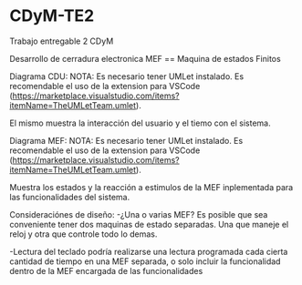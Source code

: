# CDyM-TE2
Trabajo entregable 2 CDyM

Desarrollo de cerradura electronica
MEF == Maquina de estados Finitos

Diagrama CDU:
  NOTA: Es necesario tener UMLet instalado. Es recomendable el uso de la extension para VSCode (https://marketplace.visualstudio.com/items?itemName=TheUMLetTeam.umlet).
  
  El mismo muestra la interacción del usuario y el tiemo con el sistema.
  
Diagrama MEF:
  NOTA: Es necesario tener UMLet instalado. Es recomendable el uso de la extension para VSCode (https://marketplace.visualstudio.com/items?itemName=TheUMLetTeam.umlet).
  
  Muestra los estados y la reacción a estimulos de la MEF inplementada para las funcionalidades del sistema.
  

Consideraciónes de diseño:
  -¿Una o varias MEF?
      Es posible que sea conveniente tener dos maquinas de estado separadas. Una que maneje el reloj y otra que controle todo lo demas.

  -Lectura del teclado
      podría realizarse una lectura programada cada cierta cantidad de tiempo en una MEF separada, o solo incluir la funcionalidad dentro de 
      la MEF encargada de las funcionalidades
